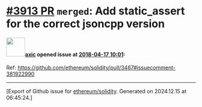 # [\#3913 PR](https://github.com/ethereum/solidity/pull/3913) `merged`: Add static_assert for the correct jsoncpp version

#### <img src="https://avatars.githubusercontent.com/u/20340?v=4" width="50">[axic](https://github.com/axic) opened issue at [2018-04-17 10:01](https://github.com/ethereum/solidity/pull/3913):

Ref: https://github.com/ethereum/solidity/pull/3467#issuecomment-381922990




-------------------------------------------------------------------------------



[Export of Github issue for [ethereum/solidity](https://github.com/ethereum/solidity). Generated on 2024.12.15 at 06:45:24.]
